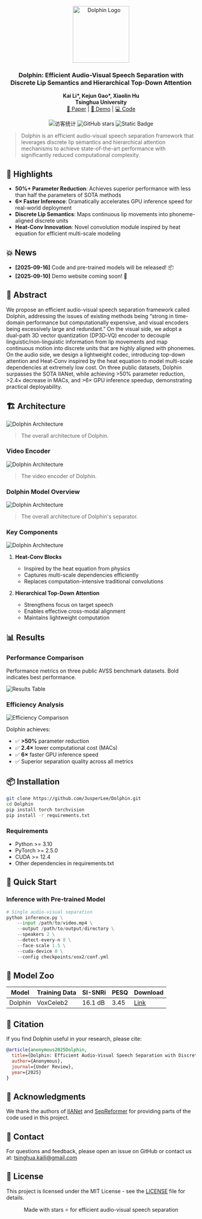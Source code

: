 <p align="center">
  <img src="assets/icon.png" alt="Dolphin Logo" width="150"/>
</p>
<h3 align="center">Dolphin: Efficient Audio-Visual Speech Separation with Discrete Lip Semantics and Hierarchical Top-Down Attention</h3>
<p align="center">
  <strong>Kai Li*, Kejun Gao*, Xiaolin Hu </strong><br>
  <strong>Tsinghua University</strong><br>
  <a href="#">📜 Paper</a> | <a href="#">🎵 Demo</a> | <a href="#">💻 Code</a>
</p>

<p align="center">
  <img src="https://visitor-badge.laobi.icu/badge?page_id=JusperLee.Dolphin" alt="访客统计" />
  <img src="https://img.shields.io/github/stars/JusperLee/Dolphin?style=social" alt="GitHub stars" />
  <img alt="Static Badge" src="https://img.shields.io/badge/license-Apache%202.0-blue.svg" />
</p>

<p align="center">

> Dolphin is an efficient audio-visual speech separation framework that leverages discrete lip semantics and hierarchical attention mechanisms to achieve state-of-the-art performance with significantly reduced computational complexity.

## 🎯 Highlights

- **50%+ Parameter Reduction**: Achieves superior performance with less than half the parameters of SOTA methods
- **6× Faster Inference**: Dramatically accelerates GPU inference speed for real-world deployment
- **Discrete Lip Semantics**: Maps continuous lip movements into phoneme-aligned discrete units
- **Heat-Conv Innovation**: Novel convolution module inspired by heat equation for efficient multi-scale modeling

## 💥 News

- **[2025-09-16]** Code and pre-trained models will be released! 📦
- **[2025-09-10]** Demo website coming soon! 🎵

## 📜 Abstract

We propose an efficient audio-visual speech separation framework called Dolphin, addressing the issues of existing methods being “strong in time-domain performance but computationally expensive, and visual encoders being excessively large and redundant.” On the visual side, we adopt a dual-path 3D vector quantization (DP3D‑VQ) encoder to decouple linguistic/non-linguistic information from lip movements and map continuous motion into discrete units that are highly aligned with phonemes. On the audio side, we design a lightweight codec, introducing top-down attention and Heat‑Conv inspired by the heat equation to model multi-scale dependencies at extremely low cost. On three public datasets, Dolphin surpasses the SOTA IIANet, while achieving >50% parameter reduction, >2.4× decrease in MACs, and >6× GPU inference speedup, demonstrating practical deployability.

## 🏗️ Architecture

![Dolphin Architecture](assets/overall-pipeline.png)

> The overall architecture of Dolphin.

### Video Encoder

![Dolphin Architecture](assets/video-ae.png)

> The video encoder of Dolphin.

### Dolphin Model Overview

![Dolphin Architecture](assets/separator.png)

> The overall architecture of Dolphin's separator.

### Key Components

![Dolphin Architecture](assets/ga-msa.png)

1. **Heat-Conv Blocks**
   - Inspired by the heat equation from physics
   - Captures multi-scale dependencies efficiently
   - Replaces computation-intensive traditional convolutions

2. **Hierarchical Top-Down Attention**
   - Strengthens focus on target speech
   - Enables effective cross-modal alignment
   - Maintains lightweight computation

## 📊 Results

### Performance Comparison

Performance metrics on three public AVSS benchmark datasets. Bold indicates best performance.

![Results Table](assets/results.png)

### Efficiency Analysis

![Efficiency Comparison](assets/efficiency_comparison.png)

Dolphin achieves:
- ✅ **>50%** parameter reduction
- ✅ **2.4×** lower computational cost (MACs)
- ✅ **6×** faster GPU inference speed
- ✅ Superior separation quality across all metrics

## 📦 Installation

```bash
git clone https://github.com/JusperLee/Dolphin.git
cd Dolphin
pip install torch torchvision
pip install -r requirements.txt
```

### Requirements

- Python >= 3.10
- PyTorch >= 2.5.0
- CUDA >= 12.4
- Other dependencies in requirements.txt

## 🚀 Quick Start

### Inference with Pre-trained Model

```python
# Single audio-visual separation
python inference.py \
    --input /path/to/video.mp4 \
    --output /path/to/output/directory \
    --speakers 2 \
    --detect-every-n 8 \
    --face-scale 1.5 \
    --cuda-device 0 \
    --config checkpoints/vox2/conf.yml
```

## 📁 Model Zoo

| Model | Training Data | SI-SNRi | PESQ | Download |
|-------|--------------|---------|------|----------|
| Dolphin | VoxCeleb2 | 16.1 dB | 3.45 | [Link](https://huggingface.co/JusperLee/Dolphin) |

## 📖 Citation

If you find Dolphin useful in your research, please cite:

```bibtex
@article{anonymous2025Dolphin,
  title={Dolphin: Efficient Audio-Visual Speech Separation with Discrete Lip Semantics and Hierarchical Top-Down Attention},
  author={Anonymous},
  journal={Under Review},
  year={2025}
}
```

## 🤝 Acknowledgments

We thank the authors of [IIANet](https://github.com/JusperLee/IIANet) and [SepReformer](https://github.com/dmlguq456/SepReformer) for providing parts of the code used in this project.

## 📧 Contact

For questions and feedback, please open an issue on GitHub or contact us at: [tsinghua.kaili@gmail.com](tsinghua.kaili@gmail.com)

## 📄 License

This project is licensed under the MIT License - see the [LICENSE](LICENSE) file for details.

<p align="center">
  Made with stars ⭐️ for efficient audio-visual speech separation
</p>